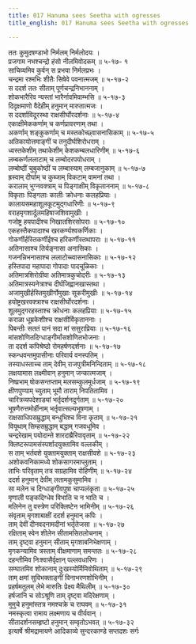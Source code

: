 ```yaml
---
title: 017 Hanuma sees Seetha with ogresses
title_english: 017 Hanuma sees Seetha with ogresses

---
```

ततः कुमुदषण्डाभो निर्मलम् निर्मलोदयः ।  
प्रजगाम नभश्चन्द्रो हंसो नीलमिवोदकम् ॥ ५-१७- १  
साचिव्यमिव कुर्वन् स प्रभया निर्मलप्रभः ।  
चन्द्रमा रश्मभिः शीतैः सिषेवे पवनात्मजम् ॥ ५-१७-२  
स ददर्श ततः सीताम् पूर्णचन्द्रनिभाननाम् ।  
शोकभारैरिव न्यस्तां भारैर्नावमिवाम्भसि ॥ ५-१७-३  
दिदृक्षमाणो वैदेहीम् हनुमान् मारुतात्मजः ।  
स ददर्शाविदूरस्था राक्षसीर्घोरदर्शनाः ॥ ५-१७-४  
एकाक्षीमेककर्णाम् च कर्णप्रावरणाम् तथा ।  
अकर्णाम् शङ्कुकर्णाम् च मस्तकोच्छ्वासनासिकाम् ॥ ५-१७-५  
अतिकायोत्तमाङ्गीं च तनुदीर्घशिरोधराम् ।  
ध्वस्तकेशीम् तथाकेशीम् केशकम्बलधारिणीम् ॥ ५-१७-६  
लम्बकर्णललाटाम् च लम्बोदरपयोधराम् ।  
लम्बोष्ठीं चुबुकोष्ठीं च लम्बास्याम् लम्बजानुकाम् ॥ ५-१७-७  
ह्रस्वाम् दीर्घाम् च कुब्जाम् विकटाम् वामनां तथा ।  
करालाम् भुग्नवक्त्राम् च पिङ्गाक्षीम् विकृताननाम् ॥ ५-१७-८  
विकृताः पिङ्गलाः कालीः क्रोधनाः कलहप्रियाः ।  
कालायसमहाशूलकूटमुद्गधारिणीः ॥ ५-१७-९  
वराहमृगशार्दूलमहिषाजशिवामुखीः ।  
गजोष्ट्र हयपादीश्च निखातशिरसोपराः ॥ ५-१७-१०  
एकहस्तैकपादाश्च खरकर्ण्यश्वकर्णिकाः ।  
गोकर्णीर्हस्तिकर्णीईश्च हरिकर्णीस्तथापराः ॥ ५-१७-११  
अतिनासाश्च तिर्यङ्नासा अनासिकाः ।  
गजनन्निभनासाश्च ललाटोच्च्वासनासिकाः ॥ ५-१७-१२  
हस्तिपादा महापादा गोपादाः पादचूळिकाः ।  
अतिमात्रशिरोग्रीवा अतिमात्रकुचोदरीः ॥ ५-१७-१३  
अतिमात्रस्यनेत्राश्च दीर्घजिह्वानखास्तथा ।  
अजामुखीर्हस्तिमुखीर्गोमुखाः सूकरीमुखीः ॥ ५-१७-१४  
हयोष्ट्रखरवक्त्राश्च राक्षसीर्घोरदर्शनाः ।  
शूलमुद्गरहस्ताश्च क्रोधनाः कलहप्रियाः ॥ ५-१७-१५  
कराळा धूम्रकेशीश्च राक्षसीर्विकृताननाः ।  
पिबन्तीः सततं पानं सदा मां ससुराप्रियाः ॥ ५-१७-१६  
मांसशोणितदिग्धाङ्गीर्मांसशोणितभोजनाः ।  
ता ददर्श कपिश्रेष्ठो रोमहर्षणदर्शनाः ॥ ५-१७-१७  
स्कन्धवन्तमुपासीनाः परिवार्य वनस्पतिम् ।  
तस्याधस्ताच्च ताम् देवीम् राजपुत्रीमनिन्दिताम् ॥ ५-१७-१८  
लक्षयामास लक्ष्मीवान् हनुमान् जन्कात्मजाम् ।  
निष्प्रभाम् षोकसन्तप्ताम् मलसम्कुलमूर्धजाम् ॥ ५-१७-१९  
क्षीणपुण्याम् च्युताम् भूमौ ताराम् निपतितामिव ।  
चारित्रव्यपदेशाड्यां भर्तृदर्शनदुर्गताम् ॥ ५-१७-२०  
भूषणैरुत्तमोर्हीनाम् भर्तृवात्सल्यभूषणाम् ।  
राक्षसाधिपसम्रुद्धाम् बन्धुभिश्च विना कृताम् ॥ ५-१७-२१  
वियूथाम् सिम्हसम्रुद्धाम् बद्धाम् गजवधूमिव ।  
चन्द्ररेखाम् पयोदान्ते शारदाब्रैरिवावृताम् ॥ ५-१७-२२  
क्लिष्टरूपामसंस्पर्शादयुक्तामिव वल्लकीम् ।  
स ताम् भर्तवशे युक्तामयुक्ताम् राक्षसीवशे ॥ ५-१७-२३  
अशोकवनिकामध्ये शोकसागरमाप्लुताम् ।  
ताभिः परिवृताम् तत्र सग्रहामिव रोहिणीम् ॥ ५-१७-२४  
ददर्श हनुमान् देवीम् लतामकुसुमामिव ।  
सा मलेन च दिग्धाङ्गीवपुषा चाप्यलंकृता ॥ ५-१७-२५  
मृणाली पङ्कदिग्धेव विभाति च न भाति च ।  
मलिनेन तु वस्त्रेण परिक्लिष्टेन भामिनीम् ॥ ५-१७-२६  
संवृताम् मृगशाबाक्षीं ददर्श हनुमान् कपिः ।  
ताम् देवीं दीनवदनामदीनां भर्तृतेजसा ॥ ५-१७-२७  
रक्षिताम् स्वेन शीलेन सीतामसितलोचनाम् ।  
ताम् दृष्ट्वा हनुमान् सीताम् मृगशाबनिभेक्षणाम् ।  
मृगकन्यामिव त्रस्ताम् वीक्षमाणाम् समन्ततः ॥ ५-१७-२८  
दहन्तीमिव निःश्वासैर्वृक्षान् पल्लवधारिणः ।  
सम्घातमिव शोकानाम् दुःखस्योर्मिमिवोथिताम् ॥ ५-१७-२९  
ताम् क्षमां सुविभक्ताङ्गीं विनाभरणशोभिनीम् ।  
प्रहर्षमतुलम् लेभे मारुतिः प्रेक्ष्य मैथिलीम् ॥ ५-१७-३०  
हर्षजानि च सोऽश्रूणि ताम् दृष्ट्वा मदिरेक्षणाम् ।  
मुमुचे हनुमांस्तत्र नमश्चक्रे च राघवम् ॥ ५-१७-३१  
नमस्कृत्वा रामाय लक्ष्मणाय च वीर्यवान् ।  
सीतादर्शनसम्हृष्टो हनुमान् सम्वृतोऽभवत् ॥ ५-१७-३२  
इत्यार्षे श्रीमद्रामायणे आदिकाव्ये सुन्दरकाण्डे सप्तदशः सर्गः
